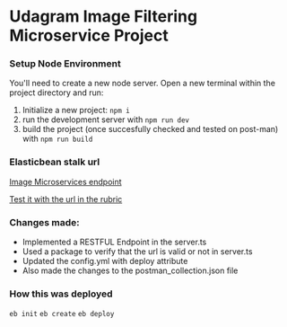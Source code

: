 # Udagram Image Filtering Microservice Project


### Setup Node Environment

You'll need to create a new node server. Open a new terminal within the project directory and run:

1. Initialize a new project: `npm i`
2. run the development server with `npm run dev`
3. build the project (once succesfully checked and tested on post-man) with `npm run build`


### Elasticbean stalk url

[Image Microservices endpoint](http://udacity-c2-image-filter-dev.ap-south-1.elasticbeanstalk.com/)

[Test it with the url in the rubric](http://udacity-c2-image-filter-dev.ap-south-1.elasticbeanstalk.com/filteredimage?image_url=https://upload.wikimedia.org/wikipedia/commons/b/bd/Golden_tabby_and_white_kitten_n01.jpg)


 ### Changes made:

 - Implemented a RESTFUL Endpoint in the server.ts
 - Used a package to verify that the url is valid or not in server.ts
 - Updated the config.yml with deploy attribute
 - Also made the changes to the postman_collection.json file 


### How this was deployed
 `eb init`
 `eb create` 
 `eb deploy` 

